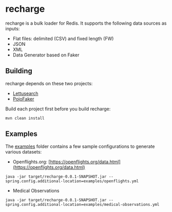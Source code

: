 # recharge
recharge is a bulk loader for Redis. It supports the following data sources as inputs:

* Flat files: delimited (CSV) and fixed length (FW)
* JSON
* XML
* Data Generator based on Faker

## Building
recharge depends on these two projects:
* [Lettusearch](https://github.com/Redislabs-Solution-Architects/lettusearch)
* [PojoFaker](https://github.com/jruaux/pojofaker)

Build each project first before you build recharge:
```
mvn clean install
```

## Examples
The [examples](./examples) folder contains a few sample configurations to generate various datasets:
* Openflights.org: [https://openflights.org/data.html](https://openflights.org/data.html)
```
java -jar target/recharge-0.0.1-SNAPSHOT.jar --spring.config.additional-location=examples/openflights.yml
```

* Medical Observations
```
java -jar target/recharge-0.0.1-SNAPSHOT.jar --spring.config.additional-location=examples/medical-observations.yml
```
